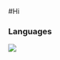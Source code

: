 #Hi

### Languages

<img src="https://img.shields.io/badge/node.js-js?logo=Node.js&style=for-the-badge&color=1f1f1f"></img>
